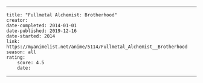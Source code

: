 ---

    title: "Fullmetal Alchemist: Brotherhood"
    creator: 
    date-completed: 2014-01-01
    date-published: 2019-12-16
    date-started: 2014
    link: https://myanimelist.net/anime/5114/Fullmetal_Alchemist__Brotherhood
    season: all
    rating:
        score: 4.5
        date:

---